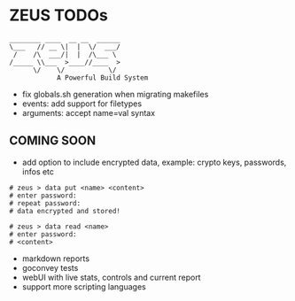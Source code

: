 # ZEUS TODOs

    ________ ____  __ __  ______
    \___   // __ \|  |  \/  ___/
     /    /\  ___/|  |  /\___ \
    /_____ \\___  >____//____  >
          \/    \/           \/
                A Powerful Build System

- fix globals.sh generation when migrating makefiles
- events: add support for filetypes
- arguments: accept name=val syntax

## COMING SOON

- add option to include encrypted data, example: crypto keys, passwords, infos etc

```shell
# zeus > data put <name> <content>
# enter password:
# repeat password:
# data encrypted and stored!

# zeus > data read <name>
# enter password:
# <content>
```

- markdown reports
- goconvey tests
- webUI with live stats, controls and current report
- support more scripting languages